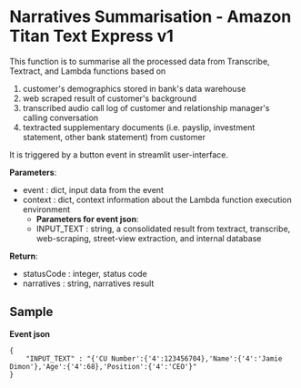 # Narratives Summarisation - Amazon Titan Text Express v1  
This function is to summarise all the processed data from Transcribe, Textract, and Lambda functions based on   
1. customer's demographics stored in bank's data warehouse  
2. web scraped result of customer's background   
3. transcribed audio call log of customer and relationship manager's calling conversation  
4. textracted supplementary documents (i.e. payslip, investment statement, other bank statement) from customer
   
It is triggered by a button event in streamlit user-interface.  


**Parameters**:  
   * event : dict, input data from the event  
   * context : dict, context information about the Lambda function execution environment  
      * **Parameters for event json**:   
      * INPUT_TEXT : string, a consolidated result from textract, transcribe, web-scraping, street-view extraction, and internal database
          
**Return**:  
   * statusCode : integer, status code  
   * narratives : string, narratives result  

## Sample  
**Event json**
```
{
    "INPUT_TEXT" : "{'CU Number':{'4':123456704},'Name':{'4':'Jamie Dimon'},'Age':{'4':68},'Position':{'4':'CEO'}"
}
```


